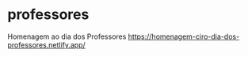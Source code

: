 # professores
Homenagem ao dia dos Professores
https://homenagem-ciro-dia-dos-professores.netlify.app/ 
